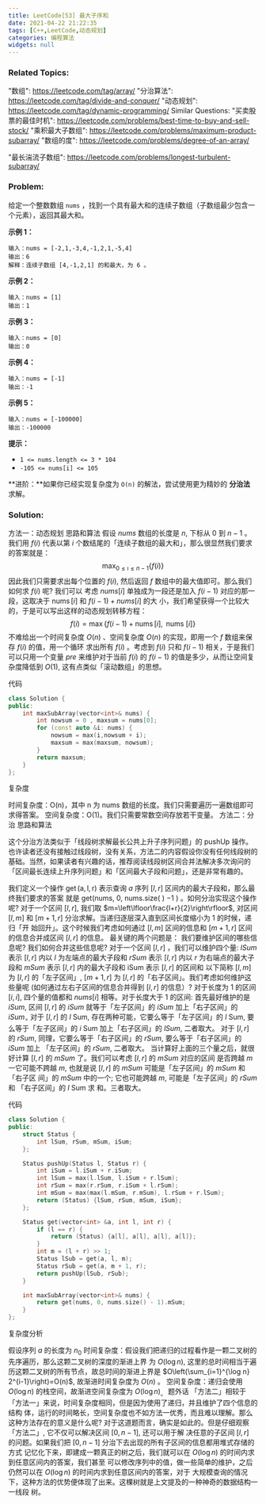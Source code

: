 ```yaml
---
title: LeetCode[53] 最大子序和
date: 2021-04-22 21:22:35
tags: [C++,LeetCode,动态规划]
categories: 编程算法
widgets: null
---
```


### Related Topics:
  "数组": https://leetcode.com/tag/array/
  "分治算法": https://leetcode.com/tag/divide-and-conquer/
  "动态规划": https://leetcode.com/tag/dynamic-programming/
Similar Questions:
  "买卖股票的最佳时机": https://leetcode.com/problems/best-time-to-buy-and-sell-stock/
  "乘积最大子数组": https://leetcode.com/problems/maximum-product-subarray/
  "数组的度": https://leetcode.com/problems/degree-of-an-array/

"最长湍流子数组": https://leetcode.com/problems/longest-turbulent-subarray/


### Problem:

给定一个整数数组 `nums` ，找到一个具有最大和的连续子数组（子数组最少包含一个元素），返回其最大和。

**示例 1：**

```
输入：nums = [-2,1,-3,4,-1,2,1,-5,4]
输出：6
解释：连续子数组 [4,-1,2,1] 的和最大，为 6 。
```

**示例 2：**

```
输入：nums = [1]
输出：1
```

**示例 3：**

```
输入：nums = [0]
输出：0
```

**示例 4：**

```
输入：nums = [-1]
输出：-1
```

**示例 5：**

```
输入：nums = [-100000]
输出：-100000
```

**提示：**

- `1 <= nums.length <= 3 * 104`
- `-105 <= nums[i] <= 105`

**进阶：**如果你已经实现复杂度为 `O(n)` 的解法，尝试使用更为精妙的 **分治法** 求解。

<!--more-->

### Solution:

方法一：动态规划
思路和算法
假设 $n u m s$ 数组的长度是 $n$, 下标从 0 到 $n-1$ 。
我们用 $f(i)$ 代表以第 $i$ 个数结尾的「连续子数组的最大和」，那么很显然我们要求的答案就是：
$$
\max _{0 \leq \imath \leq n-1}\{f(i)\}
$$
因此我们只需要求出每个位置的 $f(i)$, 然后返回 $f$ 数组中的最大值即可。那么我们如何求 $f(i)$ 呢? 我们可以 考虑 $n u m s[i]$ 单独成为一段还是加入 $f(i-1)$ 对应的那一段，这取决于 $\operatorname{nums}[i]$ 和 $f(i-1)+n u m s[i]$ 的大 小，我们希望获得一个比较大的，于是可以写出这样的动态规划转移方程：
$$
f(i)=\max \{f(i-1)+\operatorname{nums}[i], \text { nums }[i]\}
$$
不难给出一个时间复杂度 $O(n)$ 、空间复杂度 $O(n)$ 的实现，即用一个 $f$ 数组来保存 $f(i)$ 的值，用一个循环 求出所有 $f(i)$ 。考虑到 $f(i)$ 只和 $f(i-1)$ 相关，于是我们可以只用一个变量 $p r e$ 来维护对于当前 $f(i)$ 的 $f(i-1)$ 的值是多少，从而让空间复杂度降低到 $O(1)$, 这有点类似「滚动数组」的思想。

代码

```c++
class Solution {
public:
    int maxSubArray(vector<int>& nums) {
        int nowsum = 0 , maxsum = nums[0];
        for (const auto &i: nums) {
            nowsum = max(i,nowsum + i);
            maxsum = max(maxsum, nowsum);
        }
        return maxsum;
    }
};
```

复杂度

时间复杂度：O(n)，其中 n 为 nums 数组的长度。我们只需要遍历一遍数组即可求得答案。
空间复杂度：O(1)。我们只需要常数空间存放若干变量。
方法二：分治
思路和算法

这个分治方法类似于「线段树求解最长公共上升子序列问题」的 pushUp 操作。 也许读者还没有接触过线段树，没有关系，方法二的内容假设你没有任何线段树的基础。当然，如果读者有兴趣的话，推荐阅读线段树区间合并法解决多次询问的「区间最长连续上升序列问题」和「区间最大子段和问题」，还是非常有趣的。

我们定义一个操作 $\operatorname{get}(\mathrm{a}, \mathrm{l}, \mathrm{r})$ 表示查询 $a$ 序列 $[l, r]$ 区间内的最大子段和，那么最终我们要求的答案 就是 get(nums, 0, nums.size( ) $-1$ ) 。如何分治实现这个操作呢? 对于一个区间 $[l, r]$, 我们取 $m=\left\lfloor\frac{l+r}{2}\right\rfloor$, 对区间 $[l, m]$ 和 $[m+1, r]$ 分治求解。当递归逐层深入直到区间长度缩小为 1 的时候，递归「开 始回升」。这个时候我们考虑如何通过 $[l, m]$ 区间的信息和 $[m+1, r]$ 区间的信息合并成区间 $[l, r]$ 的信息。 最关键的两个问题是：
我们要维护区间的哪些信息呢? 我们如何合并这些信息呢?
对于一个区间 $[l, r]$ ，我们可以维护四个量:
$l S u m$ 表示 $[l, r]$ 内以 $l$ 为左端点的最大子段和 $r S u m$ 表示 $[l, r]$ 内以 $r$ 为右端点的最大子段和 $m S u m$ 表示 $[l, r]$ 内的最大子段和 iSum 表示 $[l, r]$ 的区间和
以下简称 $[l, m]$ 为 $[l, r]$ 的「左子区间」, $[m+1, r]$ 为 $[l, r]$ 的「右子区间」。我们考虑如何维护这些量呢 (如何通过左右子区间的信息合并得到 $[l, r]$ 的信息）? 对于长度为 1 的区间 $[i, i]$, 四个量的值都和 $n u m s[i]$ 相等。对于长度大于 1 的区间:
首先最好维护的是 $i S u m$, 区间 $[l, r]$ 的 $i S u m$ 就等于「左子区间」的 $i S u m$ 加上「右子区间」的 $i S u m_{\circ}$ 对于 $[l, r]$ 的 $l$ Sum, 存在两种可能，它要么等于「左子区间」的 $l$ Sum, 要么等于「左子区间」的 $i$ Sum 加上「右子区间」的 $l S u m$, 二者取大。 对于 $[l, r]$ 的 $r S u m$, 同理，它要么等于「右子区间」的 $r S u m$, 要么等于「右子区间」的 $i S u m$ 加上 「左子区间」的 $r S u m$, 二者取大。 当计算好上面的三个量之后，就很好计算 $[l, r]$ 的 $m S u m$ 了。我们可以考虑 $[l, r]$ 的 $m S u m$ 对应的区间 是否跨越 $m$ 一它可能不跨越 $m$, 也就是说 $[l, r]$ 的 $m S u m$ 可能是「左子区间」的 $m S u m$ 和 「右子区 间」的 $m S u m$ 中的一个; 它也可能跨越 $m$, 可能是「左子区间」的 $r S u m$ 和 「右子区间」的 $l$ Sum 求 和。三者取大。

代码

```c++
class Solution {
public:
    struct Status {
        int lSum, rSum, mSum, iSum;
    };

    Status pushUp(Status l, Status r) {
        int iSum = l.iSum + r.iSum;
        int lSum = max(l.lSum, l.iSum + r.lSum);
        int rSum = max(r.rSum, r.iSum + l.rSum);
        int mSum = max(max(l.mSum, r.mSum), l.rSum + r.lSum);
        return (Status) {lSum, rSum, mSum, iSum};
    };

    Status get(vector<int> &a, int l, int r) {
        if (l == r) {
            return (Status) {a[l], a[l], a[l], a[l]};
        }
        int m = (l + r) >> 1;
        Status lSub = get(a, l, m);
        Status rSub = get(a, m + 1, r);
        return pushUp(lSub, rSub);
    }

    int maxSubArray(vector<int>& nums) {
        return get(nums, 0, nums.size() - 1).mSum;
    }
};
```

复杂度分析

假设序列 $a$ 的长度为 $n_{0}$
时间复杂度：假设我们把递归的过程看作是一颗二叉树的先序遍历，那么这颗二叉树的深度的渐进上界 为 $O(\log n)$, 这里的总时间相当于遍历这颗二叉树的所有节点，故总时间的渐进上界是 $O\left(\sum_{i=1}^{\log n} 2^{i-1}\right)=O(n)$, 故渐进时间复杂度为 $O(n)$ 。
空间复杂度：递归会使用 $O(\log n)$ 的栈空间，故渐进空间复杂度为 $O(\log n)_{\text {。 }}$
题外话
「方法二」相较于「方法一」来说，时间复杂度相同，但是因为使用了递归，并且维护了四个信息的结构 体，运行的时间略长，空间复杂度也不如方法一优秀，而且难以理解。那么这种方法存在的意义是什么呢?
对于这道题而言，确实是如此的。但是仔细观察「方法二」, 它不仅可以解决区间 $[0, n-1]$, 还可以用于解 决任意的子区间 $[l, r]$ 的问题。如果我们把 $[0, n-1]$ 分治下去出现的所有子区间的信息都用堆式存储的方式 记忆化下来，即建成一颗真正的树之后，我们就可以在 $O(\log n)$ 的时间内求到任意区间内的答案，我们甚至 可以修改序列中的值，做一些简单的维护，之后仍然可以在 $O(\log n)$ 的时间内求到任意区间内的答案，对于 大规模查询的情况下，这种方法的优势便体现了出来。这棵树就是上文提及的一种神奇的数据结构一一线段
树。